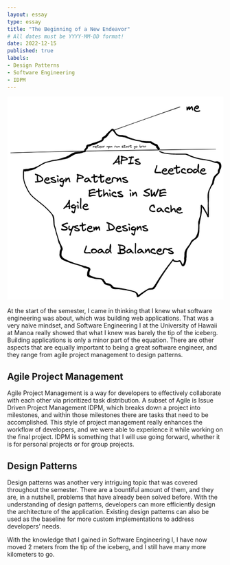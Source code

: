 ```yaml
---
layout: essay
type: essay
title: "The Beginning of a New Endeavor"
# All dates must be YYYY-MM-DD format!
date: 2022-12-15
published: true
labels:
- Design Patterns
- Software Engineering
- IDPM
---
```

<img alt="iceberg" class="container-fluid" src="../img/the-beginning-of-a-new-endeavor/iceberg.png">

At the start of the semester, I came in thinking that I knew what software engineering was about, which was building web applications. That was a very naive mindset, and Software Engineering I at the University of Hawaii at Manoa really showed that what I knew was barely the tip of the iceberg. Building applications is only a minor part of the equation. There are other aspects that are equally important to being a great software engineer, and they range from agile project management to design patterns.

## Agile Project Management

Agile Project Management is a way for developers to effectively collaborate with each other via prioritized task distribution. A subset of Agile is Issue Driven Project Management IDPM, which breaks down a project into milestones, and within those milestones there are tasks that need to be accomplished. This style of project management really enhances the workflow of developers, and we were able to experience it while working on the final project. IDPM is something that I will use going forward, whether it is for personal projects or for group projects.

## Design Patterns

Design patterns was another very intriguing topic that was covered throughout the semester. There are a bountiful amount of them, and they are, in a nutshell, problems that have already been solved before. With the understanding of design patterns, developers can more efficiently design the architecture of the application. Existing design patterns can also be used as the baseline for more custom implementations to address developers’ needs.

With the knowledge that I gained in Software Engineering I, I have now moved 2 meters from the tip of the iceberg, and I still have many more kilometers to go.


